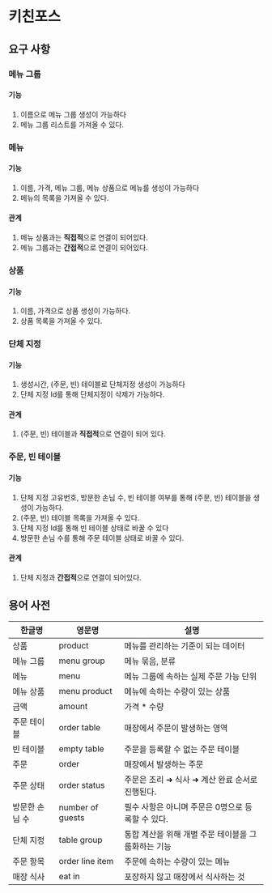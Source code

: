 # 키친포스

## 요구 사항
### 메뉴 그룹
#### 기능
1. 이름으로 메뉴 그룹 생성이 가능하다
2. 메뉴 그룹 리스트를 가져올 수 있다.
### 메뉴
#### 기능
1. 이름, 가격, 메뉴 그룹, 메뉴 상품으로 메뉴를 생성이 가능하다
2. 메뉴의 목록을 가져올 수 있다.
#### 관계
1. 메뉴 상품과는 **직접적**으로 연결이 되어있다.
2. 메뉴 그룹과는 **간접적**으로 연결이 되어있다.
### 상품
#### 기능
1. 이름, 가격으로 상품 생성이 가능하다.
2. 상품 목록을 가져올 수 있다.
### 단체 지정
#### 기능
1. 생성시간, (주문, 빈) 테이블로 단체지정 생성이 가능하다
2. 단체 지정 Id를 통해 단체지정이 삭제가 가능하다.
#### 관계
1. (주문, 빈) 테이블과 **직접적**으로 연결이 되어 있다.
### 주문, 빈 테이블
#### 기능
1. 단체 지정 고유번호, 방문한 손님 수, 빈 테이블 여부를 통해 (주문, 빈) 테이블을 생성이 가능하다.
2. (주문, 빈) 테이블 목록을 가져올 수 있다.
3. 단체 지정 Id를 통해 빈 테이블 상태로 바꿀 수 있다
4. 방문한 손님 수를 통해 주문 테이블 상태로 바꿀 수 있다.
#### 관계
1. 단체 지정과 **간접적**으로 연결이 되어있다.
## 용어 사전

| 한글명 | 영문명 | 설명 |
| --- | --- | --- |
| 상품 | product | 메뉴를 관리하는 기준이 되는 데이터 |
| 메뉴 그룹 | menu group | 메뉴 묶음, 분류 |
| 메뉴 | menu | 메뉴 그룹에 속하는 실제 주문 가능 단위 |
| 메뉴 상품 | menu product | 메뉴에 속하는 수량이 있는 상품 |
| 금액 | amount | 가격 * 수량 |
| 주문 테이블 | order table | 매장에서 주문이 발생하는 영역 |
| 빈 테이블 | empty table | 주문을 등록할 수 없는 주문 테이블 |
| 주문 | order | 매장에서 발생하는 주문 |
| 주문 상태 | order status | 주문은 조리 ➜ 식사 ➜ 계산 완료 순서로 진행된다. |
| 방문한 손님 수 | number of guests | 필수 사항은 아니며 주문은 0명으로 등록할 수 있다. |
| 단체 지정 | table group | 통합 계산을 위해 개별 주문 테이블을 그룹화하는 기능 |
| 주문 항목 | order line item | 주문에 속하는 수량이 있는 메뉴 |
| 매장 식사 | eat in | 포장하지 않고 매장에서 식사하는 것 |
